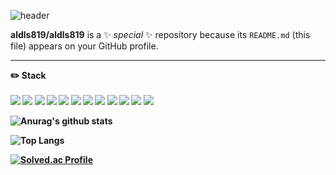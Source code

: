 ![header](https://capsule-render.vercel.app/api?type=rounded&color=auto&height=150&section=header&text=Jieun's%20Github&fontSize=70)

**aldls819/aldls819** is a ✨ _special_ ✨ repository because its `README.md` (this file) appears on your GitHub profile.

---

<strong> :pencil2: Stack
  <br>
  <br>
  <img src="https://img.shields.io/badge/javascript-F7DF1E?style=for-the-badge&logo=javascript&logoColor=black">  <img src="https://img.shields.io/badge/github-181717?style=for-the-badge&logo=github&logoColor=white"> <img src="https://img.shields.io/badge/git-F05032?style=for-the-badge&logo=git&logoColor=white"> <img src="https://img.shields.io/badge/mysql-4479A1?style=for-the-badge&logo=mysql&logoColor=white"> 
 <img src="https://img.shields.io/badge/java-007396?style=for-the-badge&logo=java&logoColor=white"> 
  <img src="https://img.shields.io/badge/html5-E34F26?style=for-the-badge&logo=html5&logoColor=white"> 
  <img src="https://img.shields.io/badge/css-1572B6?style=for-the-badge&logo=css3&logoColor=white"> 
 <img src="https://img.shields.io/badge/react-61DAFB?style=for-the-badge&logo=react&logoColor=black"> 
  <img src="https://img.shields.io/badge/vue.js-4FC08D?style=for-the-badge&logo=vue.js&logoColor=white">   <img src="https://img.shields.io/badge/firebase-FFCA28?style=for-the-badge&logo=firebase&logoColor=white">   <img src="https://img.shields.io/badge/spring-6DB33F?style=for-the-badge&logo=spring&logoColor=white">   <img src="https://img.shields.io/badge/bootstrap-7952B3?style=for-the-badge&logo=bootstrap&logoColor=white">

  
![Anurag's github stats](https://github-readme-stats.vercel.app/api?username=aldls819&show_icons=true&theme=tokyonight)



![Top Langs](https://github-readme-stats.vercel.app/api/top-langs/?username=aldls819&layout=compact&theme=tokyonight)

  
[![Solved.ac Profile](http://mazassumnida.wtf/api/generate_badge?boj=aldls819)](https://solved.ac/aldls819)
  


#

